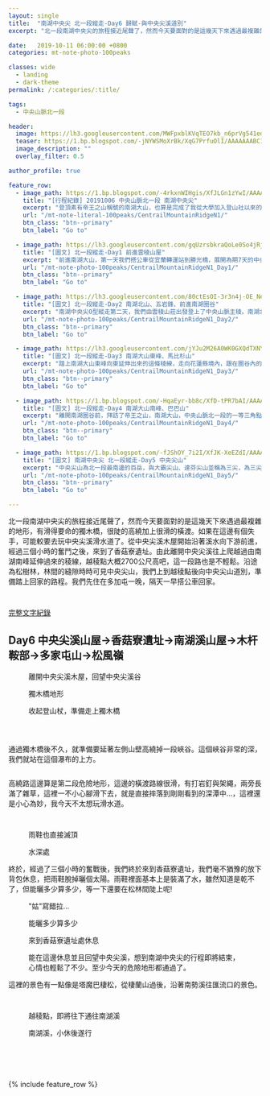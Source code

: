 ```yaml
---
layout: single
title:  "南湖中央尖 北一段縱走-Day6 歸賦-與中央尖溪道別"
excerpt: "北一段南湖中央尖的旅程接近尾聲了，然而今天要面對的是這幾天下來遇過最複雜的地形，有滑得要命的獨木橋，很陡的高繞加上很滑的橫渡。如果在這邊有個失手，可能較要去玩中央尖溪滑水道了"

date:   2019-10-11 06:00:00 +0800
categories: mt-note-photo-100peaks

classes: wide
  - landing
  - dark-theme
permalink: /:categories/:title/

tags:
  - 中央山脈北一段

header:
  image: https://lh3.googleusercontent.com/MWFpxblKVqTEO7kb_n6prVg541edr6PSwLeisUNFtsf-my284EJqPd16dFNarGh_GIFaxE5KcSwaZ9lL4UQ=w2000-h1080
  teaser: https://1.bp.blogspot.com/-jNYWSMoXrBk/XqG7PrfuOlI/AAAAAAABC1w/NCqkRe1Xf84becyh-ukAh0j3lXxIMji_ACLcBGAsYHQ/s640/DSC_0873.jpg
  image_description: ""
  overlay_filter: 0.5

author_profile: true

feature_row:
  - image_path: https://1.bp.blogspot.com/-4rkxnWIHgis/XfJLGn1zYwI/AAAAAAAA6QA/yr-OaGmWBBwIXJZcjCEhjD8JdE3Y28ZxQCLcBGAsYHQ/s640/_MG_3168.JPG
    title: "[行程紀錄] 20191006 中央山脈北一段 南湖中央尖"
    excerpt: "登頂素有帝王之山稱號的南湖大山，也算是完成了我從大學加入登山社以來的心願了。尤其在這秋高氣爽的天氣下，登上中央山脈北一段的最高峰，還有雲海相伴，先前四天揹著20多公斤重的背包，一步一步走上來的辛勞，在這一刻都值得了。"
    url: "/mt-note-literal-100peaks/CentrailMountainRidgeN1/"
    btn_class: "btn--primary"
    btn_label: "Go to"

  - image_path: https://lh3.googleusercontent.com/gqUzrsbkraQoLe0So4jRjbVM2B2gahQRCbU4_Cg9Cyrt4aKI8xZabmgPoxBlzGZh5KdbVSTfuZ01FNlllso=w640-h480
    title: "[圖文] 北一段縱走-Day1 前進雲稜山屋"
    excerpt: "前進南湖大山，第一天我們搭公車從宜蘭轉運站到勝光橋，展開為期7天的中央山脈北一段之旅。越過多家屯山，往雲稜山屋前進，今天的天氣非常的好，還可以看見蘭陽平原的雲海，希望未來7天能滿滿的收穫。"
    url: "/mt-note-photo-100peaks/CentrailMountainRidgeN1_Day1/"
    btn_class: "btn--primary"
    btn_label: "Go to"

  - image_path: https://lh3.googleusercontent.com/80ctEsOI-3r3n4j-OE_NeY4hUHR58RRrQjGB2uxcGcZjka9BiunVVdUVdHkIPk1-R3Y_P2HUSAG1dQsirJ4=w640-h480
    title: "[圖文] 北一段縱走-Day2 南湖北山、五岩鋒、前進南湖圈谷"
    excerpt: "南湖中央尖O型縱走第二天，我們由雲稜山莊出發登上了中央山脈主稜。南湖北山為中央山脈主稜上最北的一座百岳。今天可以清楚看見南湖大山與中央尖山的輪廓，這座山有著帝王之山的稱號，於此地可以感受到他的氣勢。"
    url: "/mt-note-photo-100peaks/CentrailMountainRidgeN1_Day2/"
    btn_class: "btn--primary"
    btn_label: "Go to"

  - image_path: https://lh3.googleusercontent.com/jYJu2M26A0WK0GXQdTXNYwXyfsGmyH0ffvoiQ2uzTADvDtEm9AYpR8NFaC82yMO-4FLEAUIgJvnmnvlj21M=w640-h480
    title: "[圖文] 北一段縱走-Day3 南湖大山東峰、馬比杉山"
    excerpt: "踏上南湖大山東峰向東延伸出來的這條稜線，走向花蓮縣境內，跟在圈谷內的景色很不一樣，兩旁是廣大海拔較低的中級山域。一早從山屋出發前往南湖大山東峰，通過上圈谷並翻越稜線後，迎接我們的是中央山脈東面的一片雲海。"
    url: "/mt-note-photo-100peaks/CentrailMountainRidgeN1_Day3/"
    btn_class: "btn--primary"
    btn_label: "Go to"

  - image_path: https://1.bp.blogspot.com/-HqaEyr-bb8c/XfD-tPR7bAI/AAAAAAAA6I0/Jf3M0XQkXXwGGXcmzUn75eRc5qCHcbTbgCLcBGAsYHQ/s640/_MG_2961.JPG
    title: "[圖文] 北一段縱走-Day4 南湖大山南峰、巴巴山"
    excerpt: "離開南湖圈谷前，拜訪了帝王之山，南湖大山，中央山脈北一段的一等三角點，於此遙望雪山，以及南方的中央尖山，稱霸於北台灣的三座名峰。"
    url: "/mt-note-photo-100peaks/CentrailMountainRidgeN1_Day4/"
    btn_class: "btn--primary"
    btn_label: "Go to"

  - image_path: https://1.bp.blogspot.com/-fJShOY_7i2I/XfJK-XeEZdI/AAAAAAAA6PQ/XuSZ3S7LVLQ8GHH1vcSEL0j-89DQDFM2ACLcBGAsYHQ/s640/_MG_3125.JPG
    title: "[圖文] 南湖中央尖 北一段縱走-Day5 中央尖山"
    excerpt: "中央尖山為北一段最南邊的百岳，與大霸尖山、達芬尖山並稱為三尖，為三尖之首。今天要從中央尖溪山屋出發，爬上又長又陡的碎石坡，才能登上中央尖山。"
    url: "/mt-note-photo-100peaks/CentrailMountainRidgeN1_Day5/"
    btn_class: "btn--primary"
    btn_label: "Go to"

---
```


北一段南湖中央尖的旅程接近尾聲了，然而今天要面對的是這幾天下來遇過最複雜的地形，有滑得要命的獨木橋，很陡的高繞加上很滑的橫渡。如果在這邊有個失手，可能較要去玩中央尖溪滑水道了。從中央尖溪木屋開始沿著溪水向下游前進，經過三個小時的奮鬥之後，來到了香菇寮遺址。由此離開中央尖溪往上爬越過由南湖南峰延伸過來的稜線，越稜點大概2700公尺高吧，這一段路也是不輕鬆。沿途為松樹林，林間的縫隙時時可見中央尖山，我們上到越稜點後向中央尖山道別，準備踏上回家的路程。我們先住在多加屯一晚，隔天一早搭公車回家。

<figure style="width: 40%" class="align-right">
  <img src="" alt="">
  <figcaption>  </figcaption>
</figure> 
  


<figure style="width: 90%" class="align-center">
  <img src="" alt="">
  <figcaption>  </figcaption>
</figure> 


<a href="/blogPage/mt-note-literal-100peaks/CentrailMountainRidgeN1/" class="btn btn--primary">完整文字紀錄</a>

## Day6 中央尖溪山屋->香菇寮遺址->南湖溪山屋->木杆鞍部->多家屯山->松風嶺



<figure class="align-center">
  <img src="https://1.bp.blogspot.com/-4q0P0PP8rqY/XqG62NZdH-I/AAAAAAABC0s/Xt7lM5oGNk4Mvbut_56bsxmcUCxWY-fyACLcBGAsYHQ/s1600/DSC_0843.jpg" alt="">
  <figcaption> 離開中央尖溪木屋，回望中央尖溪谷 </figcaption>
</figure> 

<figure style="width: 45%" class="align-left">
  <img src="https://1.bp.blogspot.com/-GWbimAqKhZM/XqG62lYzJTI/AAAAAAABC00/18JOzbGXxBIbsVPa8waQC0L2YeR2-ikyQCLcBGAsYHQ/s640/DSC_0841.jpg" alt="">
  <figcaption> 獨木橋地形 </figcaption>
</figure> 

<figure style="width: 45%" class="align-right">
  <img src="https://1.bp.blogspot.com/-udwl_fyyRUY/XqG62fTlGpI/AAAAAAABC0w/6nuZ4EHiYqwuaiN57khtSoYDzSuSOzxowCLcBGAsYHQ/s640/DSC_0844.jpg" alt="">
  <figcaption> 收起登山杖，準備走上獨木橋 </figcaption>
</figure> 

<figure style="width: 45%" class="align-left">
  <img src="https://1.bp.blogspot.com/-ti-vQwdvStg/XqG69LIyGtI/AAAAAAABC04/NgfjDzgyxagZnQkiR-L2741Dz5dROxPPACLcBGAsYHQ/s640/DSC_0850.jpg" alt="">
  <figcaption>  </figcaption>
</figure> 

<figure style="width: 45%" class="align-right">
  <img src="https://1.bp.blogspot.com/-sKcwdm1H-qc/XqG69qyRY-I/AAAAAAABC1A/_T2u91sXsGIXi1CJ0lB2aL0OxnSNjDw_gCLcBGAsYHQ/s640/DSC_0851.jpg" alt="">
  <figcaption>  </figcaption>
</figure> 

<figure class="align-center">
  <img src="https://1.bp.blogspot.com/-oW9ux4cqDRk/XqG69G0W2wI/AAAAAAABC08/1sarlFEkU6MHRrdnJhOeaqhUGUjTrHyVACLcBGAsYHQ/s1600/DSC_0852.jpg" alt="">
  <figcaption>  </figcaption>
</figure> 


通過獨木橋後不久，就準備要延著左側山壁高繞掉一段峽谷。這個峽谷非常的深，我們就站在這個瀑布的上方。

<figure class="align-center">
  <img src="https://1.bp.blogspot.com/-FdE82avc3pw/XqG7EaWNemI/AAAAAAABC1I/Kyt_Ou2MZwE_Fi070QVNZ_4dIZbanMQtQCLcBGAsYHQ/s1600/DSC_0856.jpg" alt="">
  <figcaption>  </figcaption>
</figure> 

高繞路這邊算是第二段危險地形，這邊的橫渡路線很滑，有打岩釘與架繩，兩旁長滿了雜草，這裡一不小心腳滑下去，就是直接摔落到剛剛看到的深潭中...，這裡還是小心為妙，我今天不太想玩滑水道。

<figure style="width: 45%" class="align-left">
  <img src="https://1.bp.blogspot.com/-el_JgBSBv-0/XqG7Eocfq9I/AAAAAAABC1M/qdkRQqo5k-EcKSCu9HGy7t_HS58vJTMwACLcBGAsYHQ/s640/DSC_0857.jpg" alt="">
  <figcaption>  </figcaption>
</figure> 

<figure style="width: 45%" class="align-right">
  <img src="https://1.bp.blogspot.com/-vHScdNQQvBU/XqG7CgogEKI/AAAAAAABC1E/S3RFjLdNPxcC2gyBGVgfM0VHejjFAaAIACLcBGAsYHQ/s640/DSC_0858.jpg" alt="">
  <figcaption>  </figcaption>
</figure> 

<figure class="align-center">
  <img src="https://1.bp.blogspot.com/-wtkZR5US4UA/XqG7HixZcnI/AAAAAAABC1U/VjTLmeDLT6k4tGrPxXn6PwbEViNcLmF8wCLcBGAsYHQ/s1600/DSC_0860.jpg" alt="">
  <figcaption> 雨鞋也直接滅頂 </figcaption>
</figure> 

<figure class="align-center">
  <img src="https://1.bp.blogspot.com/-q34QVOpChwA/XqG7Jc6A0pI/AAAAAAABC1Y/A2Ik8jzJxjMVdZclCb3J-Qlud26FbTpiwCLcBGAsYHQ/s1600/DSC_0864.jpg" alt="">
  <figcaption> 水深處 </figcaption>
</figure> 

終於，經過了三個小時的奮戰後，我們終於來到香菇寮遺址，我們毫不猶豫的放下背包休息，把雨鞋脫掉曬個太陽。雨鞋裡面基本上是裝滿了水，雖然知道是乾不了，但能曬多少算多少，等一下還要在松林間陡上呢!

<figure style="width: 45%" class="align-left">
  <img src="https://1.bp.blogspot.com/-u6WGy8V1-lk/XqG7UbQEikI/AAAAAAABC18/x5hnuFZRzgYyYi4tHYO32y5-hLACOtKoACLcBGAsYHQ/s640/DSC_0877.jpg" alt="">
  <figcaption> "姑"寫錯拉... </figcaption>
</figure> 

<figure style="width: 45%" class="align-right">
  <img src="https://1.bp.blogspot.com/-sgILOGE-7t4/XqG7K_RD7rI/AAAAAAABC1g/Gpc4v5MZ0b8Q089DlCN05Gq-ac8Lqq4bACLcBGAsYHQ/s640/DSC_0869.jpg" alt="">
  <figcaption> 能曬多少算多少 </figcaption>
</figure> 

<figure class="align-center">
  <img src="https://1.bp.blogspot.com/-DMAXCiv2pkc/XqG7NM2MSMI/AAAAAAABC1k/3vn7l6k5aksogEvMsQ2fjAq3exwUwUxVwCLcBGAsYHQ/s1600/DSC_0871.jpg" alt="">
  <figcaption> 來到香菇寮遺址處休息 </figcaption>
</figure> 

<figure class="align-center">
  <img src="https://1.bp.blogspot.com/-jNYWSMoXrBk/XqG7PrfuOlI/AAAAAAABC1w/NCqkRe1Xf84becyh-ukAh0j3lXxIMji_ACLcBGAsYHQ/s1600/DSC_0873.jpg" alt="">
  <figcaption> 能在這邊休息並且回望中央尖溪，想到南湖中央尖的行程即將結束，心情也輕鬆了不少。至少今天的危險地形都通過了。 </figcaption>
</figure> 

這裡的景色有一點像是塔魔巴棲松，從棲蘭山過後，沿著南勢溪往匯流口的景色。

<figure style="width: 45%" class="align-left">
  <img src="https://1.bp.blogspot.com/-YiqsnIkesNE/XqG7UCMA5EI/AAAAAAABC14/XCyjydllY40xEdltWxKsNmgzfF148Pe3wCLcBGAsYHQ/s640/DSC_0875.jpg" alt="">
  <figcaption>  </figcaption>
</figure> 

<figure style="width: 45%" class="align-right">
  <img src="https://1.bp.blogspot.com/-ddpb7RF1JmY/XqG7QwThzmI/AAAAAAABC10/eKU6qr0OzeYpDmRY528uxcnZC-z_FoOOQCLcBGAsYHQ/s640/DSC_0874.jpg" alt="">
  <figcaption>  </figcaption>
</figure> 

<figure class="align-center">
  <img src="https://1.bp.blogspot.com/-rzdTDBS6tew/XqG7azMNZWI/AAAAAAABC2I/lnl_Avsr8k01Xk42PHr9RNr70wHp_N71wCLcBGAsYHQ/s1600/DSC_0890.jpg" alt="">
  <figcaption> 越稜點，即將往下通往南湖溪 </figcaption>
</figure> 

<figure class="align-center">
  <img src="https://1.bp.blogspot.com/-vezP65FujI0/XqG7byDijgI/AAAAAAABC2M/p-wBmQN7pAQDfqVPDaR657cMKKGro-z6QCLcBGAsYHQ/s1600/DSC_0894.jpg" alt="">
  <figcaption> 南湖溪，小休後遂行 </figcaption>
</figure>

<figure style="width: 45%" class="align-left">
  <img src="https://1.bp.blogspot.com/-Uz1QoECmvCw/XqG7fYdn2wI/AAAAAAABC2U/DGSJ0Ga629k8yn9HGHXY4EbWM5bZD52TgCLcBGAsYHQ/s640/DSC_0899.jpg" alt="">
  <figcaption>  </figcaption>
</figure> 

<figure style="width: 45%" class="align-right">
  <img src="https://1.bp.blogspot.com/-NG7fA4UCrt0/XqG7fYY6S4I/AAAAAAABC2Y/1-xRo3sXGuA0vDcHmCLvSKUxfGu60ilIACLcBGAsYHQ/s640/DSC_0901.jpg" alt="">
  <figcaption>  </figcaption>
</figure> 


<figure style="width: 45%" class="align-left">
  <img src="https://1.bp.blogspot.com/-CCTsaKtm3rI/XqG7hZqHKNI/AAAAAAABC2g/eRmlSimlhEc2TIlFUrS6Z83RK3b__sabQCLcBGAsYHQ/s1600/DSC_0909.jpg" alt="">
  <figcaption>  </figcaption>
</figure> 

<figure style="width: 45%" class="align-right">
  <img src="https://1.bp.blogspot.com/-PsShssDg6rk/XqG7iMP8-xI/AAAAAAABC2k/I1MarVEA5ewYXH-T7vL668Kz__xr7SjcgCLcBGAsYHQ/s640/DSC_0920.jpg" alt="">
  <figcaption>  </figcaption>
</figure> 

<figure style="width: 45%" class="align-right">
  <img src="https://1.bp.blogspot.com/-hsEqJxzv10w/XqG7g__SOdI/AAAAAAABC2c/_8e51m8yiLc1foxc56Lqoi3Nek2tzsCRgCLcBGAsYHQ/s640/DSC_0921.jpg" alt="">
  <figcaption>  </figcaption>
</figure> 

{% include feature_row %}
